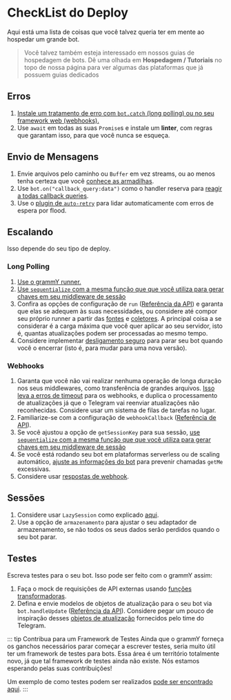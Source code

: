 # CheckList do Deploy

Aqui está uma lista de coisas que você talvez queria ter em mente ao hospedar um grande bot.

> Você talvez também esteja interessado em nossos guias de hospedagem de bots.
> Dê uma olhada em **Hospedagem / Tutoriais** no topo de nossa página para ver algumas das plataformas que já possuem guias dedicados

## Erros

1. [Instale um tratamento de erro com `bot.catch` (long polling) ou no seu framework web (webhooks).](../guide/errors)
2. Use `await` em todas as suas `Promise`s e instale um **linter**, com regras que garantam isso, para que você nunca se esqueça.

## Envio de Mensagens

1. Envie arquivos pelo caminho ou `Buffer` em vez streams, ou ao menos tenha certeza que você [conhece as armadilhas](./transformers#casos-de-uso-de-funções-transformadoras).
2. Use `bot.on("callback_query:data")` como o handler reserva para [reagir a todas callback queries](../plugins/keyboard#respondendo-a-clicks).
3. Use o [plugin de `auto-retry`]((../plugins/auto-retry)) para lidar automaticamente com erros de espera por flood.

## Escalando

Isso depende do seu tipo de deploy.

### Long Polling

1. [Use o grammY runner.](../plugins/runner)
2. [Use `sequentialize` com a mesma função que que você utiliza para gerar chaves em seu middleware de sessão](./scaling#concorrência-é-difícil)
3. Confira as opções de configuração de `run` ([Referência da API](https://deno.land/x/grammy_runner/mod.ts?s=run)) e garanta que elas se adequem às suas necessidades, ou considere até compor seu próprio runner a partir das [fontes](https://deno.land/x/grammy_runner/mod.ts?s=UpdateSource) e [coletores](https://deno.land/x/grammy_runner/mod.ts?s=UpdateSink).
    A principal coisa a se considerar é a carga máxima que você quer aplicar ao seu servidor, isto é, quantas atualizações podem ser processadas ao mesmo tempo.
4. Considere implementar [desligamento seguro](./reliability#desligamento-seguro) para parar seu bot quando você o encerrar (isto é, para mudar para uma nova versão).

### Webhooks

1. Garanta que você não vai realizar nenhuma operação de longa duração nos seus middlewares, como transferência de grandes arquivos.
    [Isso leva a erros de timeout](../guide/deployment-types#terminando-requisições-de-webhook-a-tempo) para os webhooks, e duplica o processamento de atualizações já que o Telegram vai reenviar atualizações não reconhecidas.
    Considere usar um sistema de filas de tarefas no lugar.
2. Familiarize-se com a configuração de `webhookCallback` ([Referência de API](https://deno.land/x/grammy/mod.ts?s=webhookCallback)).
3. Se você ajustou a opção de `getSessionKey` para sua sessão, [use `sequentialize` com a mesma função que que você utiliza para gerar chaves em seu middleware de sessão](./scaling#concorrência-é-difícil)
4. Se você está rodando seu bot em plataformas serverless ou de scaling automático, [ajuste as informações do bot](https://deno.land/x/grammy/mod.ts?s=BotConfig) para prevenir chamadas `getMe` excessivas.
5. Considere usar [respostas de webhook](./guide/deployment-types#resposta-de-webhook).

## Sessões

1. Considere usar `LazySession` como explicado [aqui](../plugins/session#lazy-sessions).
2. Use a opção de `armazenamento` para ajustar o seu adaptador de armazenamento, se não todos os seus dados serão perdidos quando o seu bot parar.

## Testes

Escreva testes para o seu bot.
Isso pode ser feito com o grammY assim:

1. Faça o mock de requisições de API externas usando [funções transformadoras](./transformers).
2. Defina e envie modelos de objetos de atualização para o seu bot via `bot.handleUpdate` ([Referência da API](https://deno.land/x/grammy/mod.ts?s=Bot#method_handleUpdate_0)).
    Considere pegar um pouco de inspiração desses [objetos de atualização](https://core.telegram.org/bots/webhooks#testing-your-bot-with-updates) fornecidos pelo time do Telegram.

::: tip Contribua para um Framework de Testes
Ainda que o grammY forneça os ganchos necessários parar começar a escrever testes, seria muito útil ter um framework de testes para bots.
Essa área é um território totalmente novo, já que tal framework de testes ainda não existe.
Nós estamos esperando pelas suas contribuições!

Um exemplo de como testes podem ser realizados [pode ser encontrado aqui](https://github.com/PavelPolyakov/grammy-with-tests).
:::
